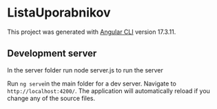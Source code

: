# ListaUporabnikov

This project was generated with [Angular CLI](https://github.com/angular/angular-cli) version 17.3.11.



## Development server
In the server folder run node server.js to run the server

Run `ng serve`in the main folder for a dev server. Navigate to `http://localhost:4200/`. The application will automatically reload if you change any of the source files.


